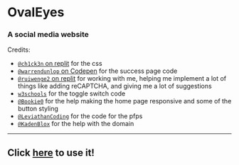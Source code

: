 # OvalEyes
### A social media website
Credits:
- [`@ch1ck3n` on replit](https://repl.it/@ch1ck3n) for the css
- [`@warrendunlop` on Codepen](https://codepen.io/warrendunlop) for the success page code
- [`@ruiwenge2` on replit](https://repl.it/@ruiwenge2) for working with me, helping me implement a lot of things like adding reCAPTCHA, and giving me a lot of suggestions
- [`w3schools`](https://www.w3schools.com) for the toggle switch code
- [`@Bookie0`](https://repl.it/@Bookie0) for the help making the home page responsive and some of the button styling
- [`@LeviathanCoding`](https://repl.it/@LeviathanCoding) for the code for the pfps
- [`@KadenBlox`](https://repl.it/@KadenBlox) for the help with the domain
___

## Click [here](https://ovaleyes.repl.co) to use it!